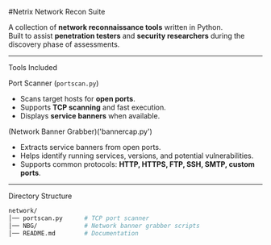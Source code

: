 #Netrix Network Recon Suite

A collection of **network reconnaissance tools** written in Python.  
Built to assist **penetration testers** and **security researchers** during the discovery phase of assessments.

---

  Tools Included

 Port Scanner (`portscan.py`)
- Scans target hosts for **open ports**.  
- Supports **TCP scanning** and fast execution.  
- Displays **service banners** when available.

(Network Banner Grabber)('bannercap.py')
- Extracts service banners from open ports.  
- Helps identify running services, versions, and potential vulnerabilities.  
- Supports common protocols: **HTTP, HTTPS, FTP, SSH, SMTP, custom ports**.

---

 Directory Structure

```bash
network/
│── portscan.py      # TCP port scanner
│── NBG/             # Network banner grabber scripts
│── README.md        # Documentation

